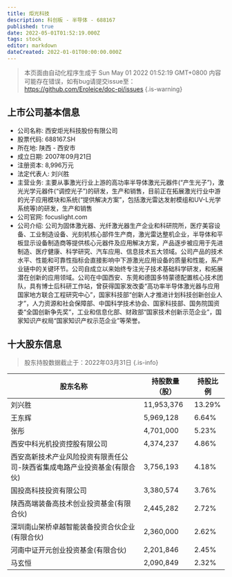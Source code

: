 ```yaml
---
title: 炬光科技
description: 科创板 - 半导体 - 688167
published: true
date: 2022-05-01T01:52:19.000Z
tags: stock
editor: markdown
dateCreated: 2022-01-01T00:00:00.000Z
---
```


> 本页面由自动化程序生成于 Sun May 01 2022 01:52:19 GMT+0800
> 内容可能存在错误，如有bug请提交issue至：https://github.com/Eroleice/doc-pi/issues
{.is-warning}

## 上市公司基本信息
- 公司名称: 西安炬光科技股份有限公司
- 股票代码: 688167.SH
- 所在地: 陕西 - 西安市
- 成立日期: 2007年09月21日
- 注册资本: 8,996万元
- 法定代表人: 刘兴胜
- 主营业务: 主要从事激光行业上游的高功率半导体激光元器件(“产生光子”)，激光光学元器件(“调控光子”)的研发，生产和销售，目前正在拓展激光行业中游的光子应用模块和系统(“提供解决方案”，包括激光雷达发射模组和UV-L光学系统等)的研发，生产和销售
- 公司官网: focuslight.com
- 公司介绍: 公司为固体激光器、光纤激光器生产企业和科研院所，医疗美容设备、工业制造设备、光刻机核心部件生产商，激光雷达整机企业，半导体和平板显示设备制造商等提供核心元器件及应用解决方案，产品逐步被应用于先进制造、医疗健康、科学研究、汽车应用、信息技术五大领域。公司产品的技术水平、性能和可靠性指标会直接影响中下游激光应用设备的质量和性能，系产业链中的关键环节。公司自成立以来始终专注光子技术基础科学研发，和拓展潜在创新的应用领域。公司在中国西安、东莞和德国多特蒙德配置核心技术团队，具有博士后科研工作站，曾获得国家发改委“高功率半导体激光器与应用国家地方联合工程研究中心”，国家科技部“创新人才推进计划科技创新创业人才”，人力资源和社会保障部、中国科学技术协会、国家科技部、国务院国资委“全国创新争先奖”，工业和信息化部、财政部“国家技术创新示范企业”，国家知识产权局“国家知识产权示范企业”等荣誉。


## 十大股东信息
> 股东持股数据截止于：2022年03月31日
{.is-info}

| 股东名称 | 持股数量（股） | 持股比例 |
| --- | --- | --- |
| 刘兴胜 | 11,953,376 | 13.29% |
| 王东辉 | 5,969,128 | 6.64% |
| 张彤 | 4,701,000 | 5.23% |
| 西安中科光机投资控股有限公司 | 4,374,237 | 4.86% |
| 西安高新技术产业风险投资有限责任公司-陕西省集成电路产业投资基金(有限合伙) | 3,756,193 | 4.18% |
| 国投高科技投资有限公司 | 3,380,574 | 3.76% |
| 陕西高端装备高技术创业投资基金(有限合伙) | 2,445,282 | 2.72% |
| 深圳南山架桥卓越智能装备投资合伙企业(有限合伙) | 2,360,000 | 2.62% |
| 河南中证开元创业投资基金(有限合伙) | 2,201,846 | 2.45% |
| 马玄恒 | 2,090,849 | 2.32% |




